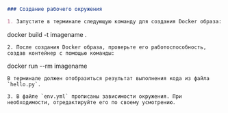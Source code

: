```markdown:readme.md
### Создание рабочего окружения

1. Запустите в терминале следующую команду для создания Docker образа:
   ```
   docker build -t imagename .
   ```
2. После создания Docker образа, проверьте его работоспособность, создав контейнер с помощью команды:
   ```
   docker run --rm imagename
   ```
   В терминале должен отобразиться результат выполнения кода из файла `hello.py`.

3. В файле `env.yml` прописаны зависимости окружения. При необходимости, отредактируйте его по своему усмотрению.
